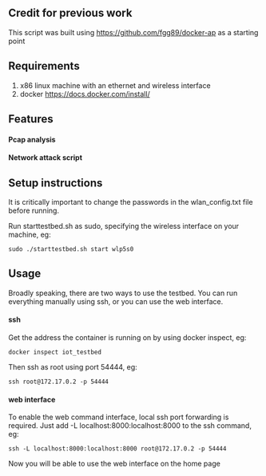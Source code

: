 ## Credit for previous work
This script was built using https://github.com/fgg89/docker-ap as a starting point

## Requirements
1. x86 linux machine with an ethernet and wireless interface
2. docker https://docs.docker.com/install/

## Features

#### Pcap analysis 

#### Network attack script

## Setup instructions

It is critically important to change the passwords in the wlan_config.txt file before running.

Run starttestbed.sh as sudo, specifying the wireless interface on your machine, eg:

`sudo ./starttestbed.sh start wlp5s0`

## Usage

Broadly speaking, there are two ways to use the testbed. You can run everything manually using ssh, or you can use the web interface.

#### ssh

Get the address the container is running on by using docker inspect, eg:

`docker inspect iot_testbed`

Then ssh as root using port 54444, eg:

`ssh root@172.17.0.2 -p 54444`

#### web interface

To enable the web command interface, local ssh port forwarding is required. Just add -L localhost:8000:localhost:8000 to the ssh command, eg:

`ssh -L localhost:8000:localhost:8000 root@172.17.0.2 -p 54444 `

Now you will be able to use the web interface on the home page


